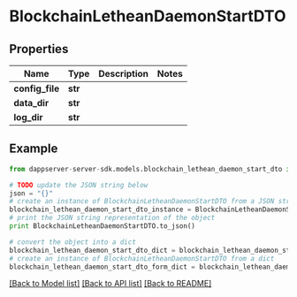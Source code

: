 # BlockchainLetheanDaemonStartDTO


## Properties

Name | Type | Description | Notes
------------ | ------------- | ------------- | -------------
**config_file** | **str** |  | 
**data_dir** | **str** |  | 
**log_dir** | **str** |  | 

## Example

```python
from dappserver-server-sdk.models.blockchain_lethean_daemon_start_dto import BlockchainLetheanDaemonStartDTO

# TODO update the JSON string below
json = "{}"
# create an instance of BlockchainLetheanDaemonStartDTO from a JSON string
blockchain_lethean_daemon_start_dto_instance = BlockchainLetheanDaemonStartDTO.from_json(json)
# print the JSON string representation of the object
print BlockchainLetheanDaemonStartDTO.to_json()

# convert the object into a dict
blockchain_lethean_daemon_start_dto_dict = blockchain_lethean_daemon_start_dto_instance.to_dict()
# create an instance of BlockchainLetheanDaemonStartDTO from a dict
blockchain_lethean_daemon_start_dto_form_dict = blockchain_lethean_daemon_start_dto.from_dict(blockchain_lethean_daemon_start_dto_dict)
```
[[Back to Model list]](../README.md#documentation-for-models) [[Back to API list]](../README.md#documentation-for-api-endpoints) [[Back to README]](../README.md)


